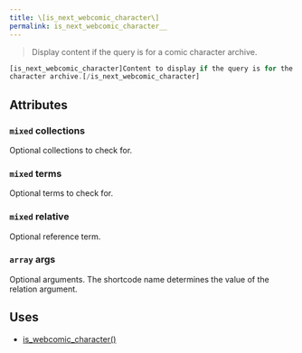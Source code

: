 ```yaml
---
title: \[is_next_webcomic_character\]
permalink: is_next_webcomic_character__
---
```


> Display content if the query is for a comic character archive.

```php
[is_next_webcomic_character]Content to display if the query is for the next comic
character archive.[/is_next_webcomic_character]
```

## Attributes

### `mixed` collections
Optional collections to check for.

### `mixed` terms
Optional terms to check for.

### `mixed` relative
Optional reference term.

### `array` args
Optional arguments. The shortcode name determines the
value of the relation argument.

## Uses
- [is_webcomic_character()](is_webcomic_character())
